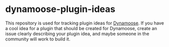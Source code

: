 # dynamoose-plugin-ideas

This repository is used for tracking plugin ideas for [Dynamoose](https://github.com/dynamoosejs/dynamoose). If you have a cool idea for a plugin that should be created for Dynamoose, create an issue clearly describing your plugin idea, and maybe someone in the community will work to build it.
